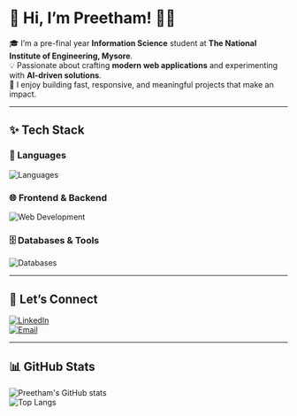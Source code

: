 # 🌟 Hi, I’m Preetham! 👨‍💻  

🎓 I’m a pre-final year **Information Science** student at **The National Institute of Engineering, Mysore**.  
💡 Passionate about crafting **modern web applications** and experimenting with **AI-driven solutions**.  
🚀 I enjoy building fast, responsive, and meaningful projects that make an impact.

---

## ✨ Tech Stack

### 🔷 Languages  
![Languages](https://skillicons.dev/icons?i=js,java,python,c)

### 🌐 Frontend & Backend  
![Web Development](https://skillicons.dev/icons?i=react,nodejs,html,css)

### 🗄️ Databases & Tools  
![Databases](https://skillicons.dev/icons?i=mongodb,mysql)

---

## 🔗 Let’s Connect

[![LinkedIn](https://img.shields.io/badge/-LinkedIn-0A66C2?style=for-the-badge&logo=linkedin&logoColor=white)](https://www.linkedin.com/in/preetham-b-9b8671263/)  
[![Email](https://img.shields.io/badge/-Email-D14836?style=for-the-badge&logo=gmail&logoColor=white)](mailto:bpreetham58@gmail.com)

---

## 📊 GitHub Stats

![Preetham's GitHub stats](https://github-readme-stats.vercel.app/api?username=bpreetham58&show_icons=true&theme=tokyonight)  
![Top Langs](https://github-readme-stats.vercel.app/api/top-langs/?username=bpreetham58&layout=compact&theme=tokyonight)
